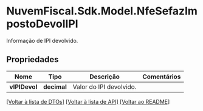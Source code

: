 # NuvemFiscal.Sdk.Model.NfeSefazImpostoDevolIPI
Informação de IPI devolvido.

## Propriedades

Nome | Tipo | Descrição | Comentários
------------ | ------------- | ------------- | -------------
**vIPIDevol** | **decimal** | Valor do IPI devolvido. | 

[[Voltar à lista de DTOs]](../README.md#documentation-for-models) [[Voltar à lista de API]](../README.md#documentation-for-api-endpoints) [[Voltar ao README]](../README.md)


